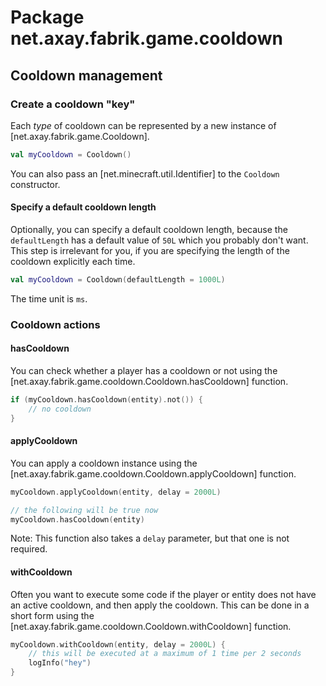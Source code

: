 # Package net.axay.fabrik.game.cooldown

## Cooldown management

### Create a cooldown "key"

Each *type* of cooldown can be represented by a new instance of [net.axay.fabrik.game.Cooldown].

```kt
val myCooldown = Cooldown()
```

You can also pass an [net.minecraft.util.Identifier] to the `Cooldown` constructor.

#### Specify a default cooldown length

Optionally, you can specify a default cooldown length, because the `defaultLength` has a default value of `50L` which you probably don't want. This step is irrelevant for you, if you are specifying the length of the cooldown explicitly each time.

```kt
val myCooldown = Cooldown(defaultLength = 1000L)
```

The time unit is `ms`.

### Cooldown actions

#### hasCooldown

You can check whether a player has a cooldown or not using the [net.axay.fabrik.game.cooldown.Cooldown.hasCooldown] function.

```kt
if (myCooldown.hasCooldown(entity).not()) {
    // no cooldown
}
```

#### applyCooldown

You can apply a cooldown instance using the [net.axay.fabrik.game.cooldown.Cooldown.applyCooldown] function.

```kt
myCooldown.applyCooldown(entity, delay = 2000L)

// the following will be true now
myCooldown.hasCooldown(entity)
```

Note: This function also takes a `delay` parameter, but that one is not required.

#### withCooldown

Often you want to execute some code if the player or entity does not have an active cooldown, and then apply the cooldown. This can be done in a short form using the [net.axay.fabrik.game.cooldown.Cooldown.withCooldown] function.

```kt
myCooldown.withCooldown(entity, delay = 2000L) {
    // this will be executed at a maximum of 1 time per 2 seconds
    logInfo("hey")
}
```
